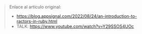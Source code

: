 
> Enlace al artículo original:
> * https://blog.appsignal.com/2022/08/24/an-introduction-to-ractors-in-ruby.html
> * TALK: https://www.youtube.com/watch?v=Y29SSOS4UOc

